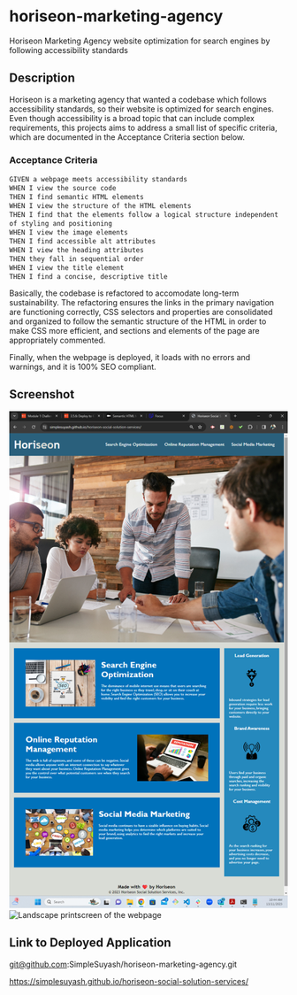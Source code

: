 # horiseon-marketing-agency

Horiseon Marketing Agency website optimization for search engines by following accessibility standards

## Description

<p>Horiseon is a marketing agency that wanted a codebase which follows accessibility standards, so their website is optimized for search engines. Even though accessibility is a broad topic that can include complex requirements, this projects aims to address a small list of specific criteria, which are documented in the Acceptance Criteria section below.</p>

### Acceptance Criteria
    GIVEN a webpage meets accessibility standards
    WHEN I view the source code
    THEN I find semantic HTML elements
    WHEN I view the structure of the HTML elements
    THEN I find that the elements follow a logical structure independent of styling and positioning
    WHEN I view the image elements
    THEN I find accessible alt attributes
    WHEN I view the heading attributes
    THEN they fall in sequential order
    WHEN I view the title element
    THEN I find a concise, descriptive title
  
<p>Basically, the codebase is refactored to accomodate long-term sustainability. The refactoring ensures the links in the primary navigation are functioning correctly, CSS selectors and properties are consolidated and organized to follow the semantic structure of the HTML in order to make CSS more efficient, and sections and elements of the page are appropriately commented.</p>
<p>Finally, when the webpage is deployed, it loads with no errors and warnings, and it is 100% SEO compliant.</p>

## Screenshot

<img alt="Protrait printscreen of the webpage" src="./Develop/assets/images/printscreen1.png">
<img alt="Landscape printscreen of the webpage" src="./Develop/assets/images/printscreen2.png">

## Link to Deployed Application

git@github.com:SimpleSuyash/horiseon-marketing-agency.git

https://simplesuyash.github.io/horiseon-social-solution-services/
